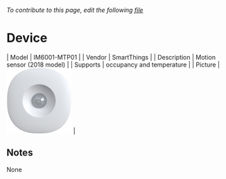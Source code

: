 
*To contribute to this page, edit the following
[file](https://github.com/Koenkk/zigbee2mqtt.io/blob/master/docgen/device_page_notes.js)*

# Device

| Model | IM6001-MTP01  |
| Vendor  | SmartThings  |
| Description | Motion sensor (2018 model) |
| Supports | occupancy and temperature |
| Picture | ![../images/devices/IM6001-MTP01.jpg](../images/devices/IM6001-MTP01.jpg) |

## Notes

None
